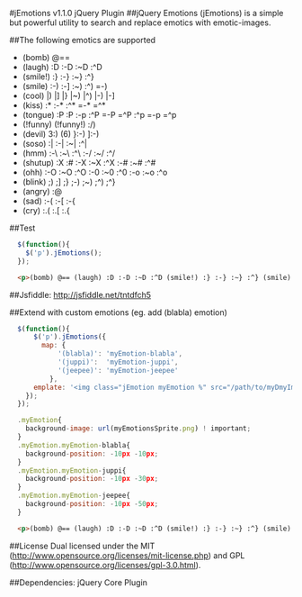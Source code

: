 #jEmotions v1.1.0 jQuery Plugin
##jQuery Emotions (jEmotions) is a simple but powerful utility to search and replace emotics with emotic-images.

##The following emotics are supported
  * (bomb) @== 
  * (laugh) :D :-D :~D :^D
  * (smile!) :} :-} :~} :^}
  * (smile) :-) :-] :~) :^) =-) 
  * (cool) |) |] |} |~) |^) |-) |-] 
  * (kiss) :* :-* :^* =-* =^* 
  * (tongue) :P :P :-p :^P =-P =^P :^p =-p =^p 
  * (!funny) (!funny!) :/) 
  * (devil) 3:) (6) }:-) ]:-) 
  * (soso) :| :-| :~| :^|
  * (hmm) :-\ :~\ :^\ :-/ :~/ :^/
  * (shutup) :X :# :-X :~X :^X :-# :~# :^#
  * (ohh) :-O :~O :^O :-0 :~0 :^0 :-o :~o :^o
  * (blink) ;) ;] ;} ;-) ;~) ;^) ;^}
  * (angry) :@ 
  * (sad) :-( :-[ :-{
  * (cry) :.( :.[ :.{

##Test
```javascript
  $(function(){
    $('p').jEmotions();
  });
```

```html
  <p>(bomb) @== (laugh) :D :-D :~D :^D (smile!) :} :-} :~} :^} (smile) :-) :-] :~) :^) =-) (cool) |) |] |}  |~) |^) |-) |-] (kiss) :* :-* :^* =-* =^* (tongue) :P :p :-p :^P =-P =^P :^p =-p =^p (!funny) (!funny!) :/) (devil) 3:) (6) }:) ]:) (soso) :| :-| :~| :^| (hmm) :-\ :~\ :^\ :-/ :~/ :^/ (shutup) :X :# :-X :-X :~X :^X :-# :~# :^# (ohh) :-O :~O :^O :-0 :~0 :^0 :-o :~o :^o (blink) ;) ;] ;} ;-) ;~) ;^) ;^} (angry) :@ (sad) :-( :-[ :-{ (cry) :.( :.[ :.{</p>
```

##Jsfiddle:
http://jsfiddle.net/tntdfch5

##Extend with custom emotions (eg. add (blabla) emotion)
```javascript
  $(function(){
      $('p').jEmotions({
        map: { 
            '(blabla)': 'myEmotion-blabla',
            '(juppi)': 	'myEmotion-juppi',
            '(jeepee)': 'myEmotion-jeepee' 
          }, 
      emplate: '<img class="jEmotion myEmotion %" src="/path/to/myDmyImg.gif" />'
    });
  });
```

```javascript
  .myEmotion{
    background-image: url(myEmotionsSprite.png) ! important;
  }
  .myEmotion.myEmotion-blabla{
    background-position: -10px -10px;
  }
  .myEmotion.myEmotion-juppi{
    background-position: -10px -30px;
  }
  .myEmotion.myEmotion-jeepee{
    background-position: -10px -50px;
  }
```

```html
  <p>(bomb) @== (laugh) :D :-D :~D :^D (smile!) :} :-} :~} :^} (smile) :-) :-] :~) :^) =-) (cool) |) |] |}  |~) |^) |-) |-] (kiss) :* :-* :^* =-* =^* (tongue) :P :p :-p :^P =-P =^P :^p =-p =^p (!funny) (!funny!) :/) (devil) 3:) (6) }:) ]:) (soso) :| :-| :~| :^| (hmm) :-\ :~\ :^\ :-/ :~/ :^/ (shutup) :X :# :-X :~X :^X :-# :~# :^# (ohh) :-O :~O :^O :-0 :~0 :^0 :-o :~o :^o (blink) ;)  ;] ;} ;-) ;~) ;^) ;^} (angry) :@  (sad) :-(  :-[ :-{ (cry) :.(  :.[ :.{</p>
```
##License
Dual licensed under the MIT (http://www.opensource.org/licenses/mit-license.php) and GPL (http://www.opensource.org/licenses/gpl-3.0.html).

##Dependencies:
jQuery Core Plugin
